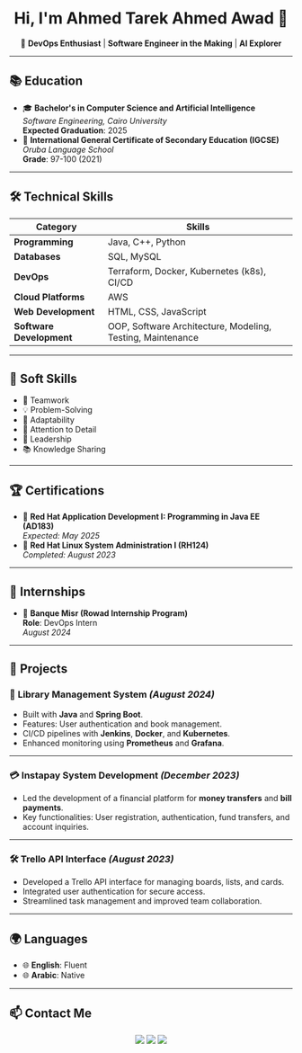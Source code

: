 <h1 align="center">Hi, I'm Ahmed Tarek Ahmed Awad 👋</h1>

<p align="center">
  🌟 <strong>DevOps Enthusiast</strong> | <strong>Software Engineer in the Making</strong> | <strong>AI Explorer</strong>
</p>

---

## 📚 **Education**
- 🎓 **Bachelor's in Computer Science and Artificial Intelligence**  
  *Software Engineering, Cairo University*  
  **Expected Graduation**: 2025  
- 📜 **International General Certificate of Secondary Education (IGCSE)**  
  *Oruba Language School*  
  **Grade**: 97-100 (2021)

---

## 🛠️ **Technical Skills**

| **Category**            | **Skills**                                                                 |
|-------------------------|---------------------------------------------------------------------------|
| **Programming**         | Java, C++, Python                                                        |
| **Databases**           | SQL, MySQL                                                              |
| **DevOps**              | Terraform, Docker, Kubernetes (k8s), CI/CD                              |
| **Cloud Platforms**     | AWS                                                                     |
| **Web Development**     | HTML, CSS, JavaScript                                                   |
| **Software Development**| OOP, Software Architecture, Modeling, Testing, Maintenance             |

---

## 🤝 **Soft Skills**
- 🤝 Teamwork  
- 💡 Problem-Solving  
- 🔧 Adaptability  
- 🧐 Attention to Detail  
- 🌟 Leadership  
- 📚 Knowledge Sharing  

---

## 🏆 **Certifications**
- 🏅 **Red Hat Application Development I: Programming in Java EE (AD183)**  
  *Expected: May 2025*  
- 🏅 **Red Hat Linux System Administration I (RH124)**  
  *Completed: August 2023*

---

## 💼 **Internships**
- 🏢 **Banque Misr (Rowad Internship Program)**  
  **Role**: DevOps Intern  
  *August 2024*

---

## 🚀 **Projects**

### 📘 **Library Management System** *(August 2024)*  
- Built with **Java** and **Spring Boot**.  
- Features: User authentication and book management.  
- CI/CD pipelines with **Jenkins**, **Docker**, and **Kubernetes**.  
- Enhanced monitoring using **Prometheus** and **Grafana**.

---

### 💳 **Instapay System Development** *(December 2023)*  
- Led the development of a financial platform for **money transfers** and **bill payments**.  
- Key functionalities: User registration, authentication, fund transfers, and account inquiries.

---

### 🛠️ **Trello API Interface** *(August 2023)*  
- Developed a Trello API interface for managing boards, lists, and cards.  
- Integrated user authentication for secure access.  
- Streamlined task management and improved team collaboration.

---

## 🌍 **Languages**
- 🌐 **English**: Fluent  
- 🌐 **Arabic**: Native  

---

## 📫 **Contact Me**

<p align="center">
  <a href="mailto:ahmedtawad2002@gmail.com"><img src="https://img.shields.io/badge/Email-D14836?style=for-the-badge&logo=gmail&logoColor=white"></a>
  <a href="https://github.com/Atarook"><img src="https://img.shields.io/badge/GitHub-181717?style=for-the-badge&logo=github&logoColor=white"></a>
  <a href="https://www.linkedin.com/in/ahmed-tarek-968bb6268"><img src="https://img.shields.io/badge/LinkedIn-0077B5?style=for-the-badge&logo=linkedin&logoColor=white"></a>
</p>
